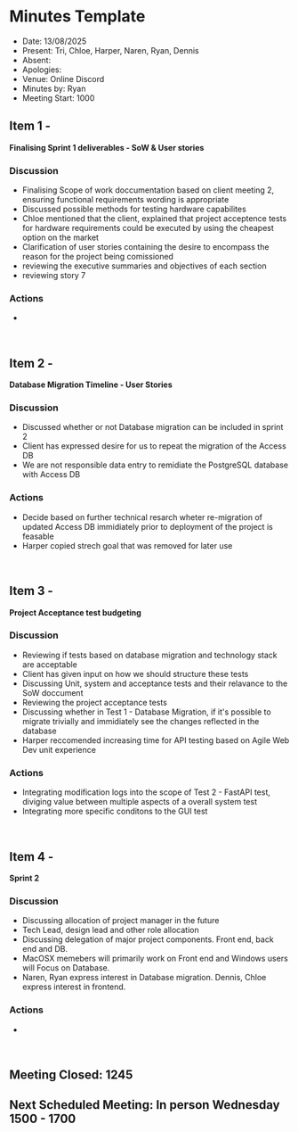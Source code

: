 # Minutes Template

- Date: 13/08/2025
- Present: Tri, Chloe, Harper, Naren, Ryan, Dennis
- Absent:
- Apologies:
- Venue: Online Discord
- Minutes by: Ryan
- Meeting Start: 1000

## Item 1 - 
**Finalising Sprint 1 deliverables - SoW & User stories**

### Discussion
 - Finalising Scope of work doccumentation based on client meeting 2, ensuring functional requirements wording is appropriate
 - Discussed possible methods for testing hardware capabilites
 - Chloe mentioned that the client, explained that project acceptence tests for hardware requirements could be executed by using the cheapest option on the market
 - Clarification of user stories containing the desire to encompass the reason for the project being comissioned
 - reviewing the executive summaries and objectives of each section
 - reviewing story 7 

### Actions
 - 
<br>

## Item 2 - 
**Database Migration Timeline - User Stories**

### Discussion
 - Discussed whether or not Database migration can be included in sprint 2
 - Client has expressed desire for us to repeat the migration of the Access DB
 - We are not responsible data entry to remidiate the PostgreSQL database with Access DB

### Actions
 - Decide based on further technical resarch wheter re-migration of updated Access DB immidiately prior to deployment of the project is feasable
 - Harper copied strech goal that was removed for later use

<br>

## Item 3 - 
**Project Acceptance test budgeting**

### Discussion
 - Reviewing if tests based on database migration and technology stack are acceptable
 - Client has given input on how we should structure these tests
 - Discussing Unit, system and acceptance tests and their relavance to the SoW doccument
 - Reviewing the project acceptance tests
 - Discussing whether in Test 1 - Database Migration, if it's possible to migrate trivially and immidiately see the changes reflected in the database 
 - Harper reccomended increasing time for API testing based on Agile Web Dev unit experience

### Actions
 - Integrating modification logs into the scope of Test 2 - FastAPI test, diviging value between multiple aspects of a overall system test
 - Integrating more specific conditons to the GUI test
<br>

## Item 4 - 
**Sprint 2**

### Discussion
 - Discussing allocation of project manager in the future
 - Tech Lead, design lead and other role allocation
 - Discussing delegation of major project components. Front end, back end and DB.
 - MacOSX memebers will primarily work on Front end and Windows users will Focus on Database.
 - Naren, Ryan express interest in Database migration. Dennis, Chloe express interest in frontend.

### Actions
 - 
<br>

## Meeting Closed: 1245
## Next Scheduled Meeting: In person Wednesday 1500 - 1700
